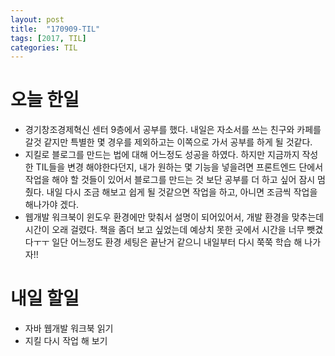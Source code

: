 ```yaml
---
layout: post
title:  "170909-TIL"
tags: [2017, TIL]
categories: TIL
---
```

오늘 한일
========
- 경기창조경제혁신 센터 9층에서 공부를 했다. 내일은 자소서를 쓰는 친구와 카페를 갈것 같지만 특별한 몇 경우를 제외하고는 이쪽으로 가서 공부를 하게 될 것같다.
- 지킬로 블로그를 만드는 법에 대해 어느정도 성공을 하였다. 하지만 지금까지 작성한 TIL들을 변경 해야한다던지, 내가 원하는 몇 기능을 넣을려면 프론트엔드 단에서 작업을 해야 할 것들이 있어서 블로그를 만드는 것 보단 공부를 더 하고 싶어 잠시 멈췄다. 내일 다시 조금 해보고 쉽게 될 것같으면 작업을 하고, 아니면 조금씩 작업을 해나가야 겠다.
- 웹개발 워크북이 윈도우 환경에만 맞춰서 설명이 되어있어서, 개발 환경을 맞추는데 시간이 오래 걸렸다. 책을 좀더 보고 싶었는데 예상치 못한 곳에서 시간을 너무 뺏겼다ㅜㅜ 일단 어느정도 환경 세팅은 끝난거 같으니 내일부터 다시 쭉쭉 학습 해 나가자!!

내일 할일
=======
- 자바 웹개발 워크북 읽기
- 지킬 다시 작업 해 보기
